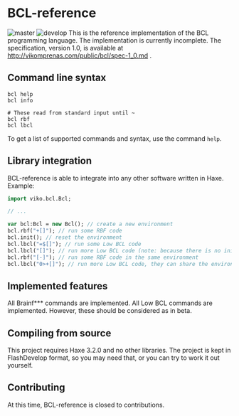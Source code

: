 # BCL-reference
![master](https://travis-ci.org/ViKomprenas/bcl-reference.svg?branch=travis) ![develop](https://travis-ci.org/ViKomprenas/bcl-reference.svg?branch=develop)
This is the reference implementation of the BCL programming language. The implementation is currently incomplete. The specification, version 1.0, is available at http://vikomprenas.com/public/bcl/spec-1_0.md .

## Command line syntax
```
bcl help
bcl info

# These read from standard input until ~
bcl rbf
bcl lbcl
```

To get a list of supported commands and syntax, use the command `help`.

## Library integration
BCL-reference is able to integrate into any other software written in Haxe. Example:
```haxe
import viko.bcl.Bcl;

// ...

var bcl:Bcl = new Bcl(); // create a new environment
bcl.rbf("+[]"); // run some RBF code
bcl.init(); // reset the environment
bcl.lbcl("=$[]"); // run some Low BCL code
bcl.lbcl("[]"); // run more Low BCL code (note: because there is no init() we keep the environment!)
bcl.rbf("[-]"); // run some RBF code in the same environment
bcl.lbcl("0>+[]"); // run more Low BCL code, they can share the environment
```

## Implemented features
All Brainf\*\*\* commands are implemented. All Low BCL commands are implemented. However, these should be considered as in beta.

## Compiling from source
This project requires Haxe 3.2.0 and no other libraries. The project is kept in FlashDevelop format, so you may need that, or you can try to work it out yourself.

## Contributing
At this time, BCL-reference is closed to contributions.
